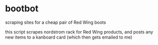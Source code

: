# bootbot
scraping sites for a cheap pair of Red Wing boots

this script scrapes nordstrom rack for Red Wing products, and posts any new items to a kanboard card (which then gets emailed to me)
